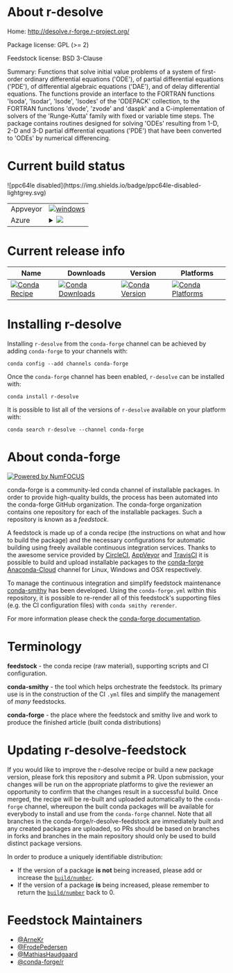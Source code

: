 About r-desolve
===============

Home: http://desolve.r-forge.r-project.org/

Package license: GPL (>= 2)

Feedstock license: BSD 3-Clause

Summary: Functions that solve initial value problems of a system of first-order ordinary differential equations ('ODE'), of partial differential equations ('PDE'), of differential algebraic equations ('DAE'), and of delay differential equations.  The functions provide an interface to the FORTRAN functions 'lsoda', 'lsodar', 'lsode', 'lsodes' of the 'ODEPACK' collection, to the FORTRAN functions 'dvode', 'zvode' and 'daspk' and a C-implementation of solvers of the 'Runge-Kutta' family with fixed or variable time steps.  The package contains routines designed for solving 'ODEs' resulting from 1-D, 2-D and 3-D partial differential equations ('PDE') that have been converted to 'ODEs' by numerical differencing.



Current build status
====================


<table><tr>
    <td>Appveyor</td>
    <td>
      <a href="https://ci.appveyor.com/project/conda-forge/r-desolve-feedstock/branch/master">
        <img alt="windows" src="https://img.shields.io/appveyor/ci/conda-forge/r-desolve-feedstock/master.svg?label=Windows">
      </a>
    </td>
  </tr>
    
  <tr>
    <td>Azure</td>
    <td>
      <details>
        <summary>
          <a href="https://dev.azure.com/conda-forge/feedstock-builds/_build/latest?definitionId=1075&branchName=master">
            <img src="https://dev.azure.com/conda-forge/feedstock-builds/_apis/build/status/r-desolve-feedstock?branchName=master">
          </a>
        </summary>
        <table>
          <thead><tr><th>Variant</th><th>Status</th></tr></thead>
          <tbody><tr>
              <td>linux_target_platformlinux-64</td>
              <td>
                <a href="https://dev.azure.com/conda-forge/feedstock-builds/_build/latest?definitionId=1075&branchName=master">
                  <img src="https://dev.azure.com/conda-forge/feedstock-builds/_apis/build/status/r-desolve-feedstock?branchName=master&jobName=linux&configuration=linux_target_platformlinux-64" alt="variant">
                </a>
              </td>
            </tr><tr>
              <td>osx_target_platformosx-64</td>
              <td>
                <a href="https://dev.azure.com/conda-forge/feedstock-builds/_build/latest?definitionId=1075&branchName=master">
                  <img src="https://dev.azure.com/conda-forge/feedstock-builds/_apis/build/status/r-desolve-feedstock?branchName=master&jobName=osx&configuration=osx_target_platformosx-64" alt="variant">
                </a>
              </td>
            </tr><tr>
              <td>win_target_platformwin-64</td>
              <td>
                <a href="https://dev.azure.com/conda-forge/feedstock-builds/_build/latest?definitionId=1075&branchName=master">
                  <img src="https://dev.azure.com/conda-forge/feedstock-builds/_apis/build/status/r-desolve-feedstock?branchName=master&jobName=win&configuration=win_target_platformwin-64" alt="variant">
                </a>
              </td>
            </tr>
          </tbody>
        </table>
      </details>
    </td>
  </tr>
![ppc64le disabled](https://img.shields.io/badge/ppc64le-disabled-lightgrey.svg)
</table>

Current release info
====================

| Name | Downloads | Version | Platforms |
| --- | --- | --- | --- |
| [![Conda Recipe](https://img.shields.io/badge/recipe-r--desolve-green.svg)](https://anaconda.org/conda-forge/r-desolve) | [![Conda Downloads](https://img.shields.io/conda/dn/conda-forge/r-desolve.svg)](https://anaconda.org/conda-forge/r-desolve) | [![Conda Version](https://img.shields.io/conda/vn/conda-forge/r-desolve.svg)](https://anaconda.org/conda-forge/r-desolve) | [![Conda Platforms](https://img.shields.io/conda/pn/conda-forge/r-desolve.svg)](https://anaconda.org/conda-forge/r-desolve) |

Installing r-desolve
====================

Installing `r-desolve` from the `conda-forge` channel can be achieved by adding `conda-forge` to your channels with:

```
conda config --add channels conda-forge
```

Once the `conda-forge` channel has been enabled, `r-desolve` can be installed with:

```
conda install r-desolve
```

It is possible to list all of the versions of `r-desolve` available on your platform with:

```
conda search r-desolve --channel conda-forge
```


About conda-forge
=================

[![Powered by NumFOCUS](https://img.shields.io/badge/powered%20by-NumFOCUS-orange.svg?style=flat&colorA=E1523D&colorB=007D8A)](http://numfocus.org)

conda-forge is a community-led conda channel of installable packages.
In order to provide high-quality builds, the process has been automated into the
conda-forge GitHub organization. The conda-forge organization contains one repository
for each of the installable packages. Such a repository is known as a *feedstock*.

A feedstock is made up of a conda recipe (the instructions on what and how to build
the package) and the necessary configurations for automatic building using freely
available continuous integration services. Thanks to the awesome service provided by
[CircleCI](https://circleci.com/), [AppVeyor](https://www.appveyor.com/)
and [TravisCI](https://travis-ci.org/) it is possible to build and upload installable
packages to the [conda-forge](https://anaconda.org/conda-forge)
[Anaconda-Cloud](https://anaconda.org/) channel for Linux, Windows and OSX respectively.

To manage the continuous integration and simplify feedstock maintenance
[conda-smithy](https://github.com/conda-forge/conda-smithy) has been developed.
Using the ``conda-forge.yml`` within this repository, it is possible to re-render all of
this feedstock's supporting files (e.g. the CI configuration files) with ``conda smithy rerender``.

For more information please check the [conda-forge documentation](https://conda-forge.org/docs/).

Terminology
===========

**feedstock** - the conda recipe (raw material), supporting scripts and CI configuration.

**conda-smithy** - the tool which helps orchestrate the feedstock.
                   Its primary use is in the construction of the CI ``.yml`` files
                   and simplify the management of *many* feedstocks.

**conda-forge** - the place where the feedstock and smithy live and work to
                  produce the finished article (built conda distributions)


Updating r-desolve-feedstock
============================

If you would like to improve the r-desolve recipe or build a new
package version, please fork this repository and submit a PR. Upon submission,
your changes will be run on the appropriate platforms to give the reviewer an
opportunity to confirm that the changes result in a successful build. Once
merged, the recipe will be re-built and uploaded automatically to the
`conda-forge` channel, whereupon the built conda packages will be available for
everybody to install and use from the `conda-forge` channel.
Note that all branches in the conda-forge/r-desolve-feedstock are
immediately built and any created packages are uploaded, so PRs should be based
on branches in forks and branches in the main repository should only be used to
build distinct package versions.

In order to produce a uniquely identifiable distribution:
 * If the version of a package **is not** being increased, please add or increase
   the [``build/number``](https://conda.io/docs/user-guide/tasks/build-packages/define-metadata.html#build-number-and-string).
 * If the version of a package **is** being increased, please remember to return
   the [``build/number``](https://conda.io/docs/user-guide/tasks/build-packages/define-metadata.html#build-number-and-string)
   back to 0.

Feedstock Maintainers
=====================

* [@ArneKr](https://github.com/ArneKr/)
* [@FrodePedersen](https://github.com/FrodePedersen/)
* [@MathiasHaudgaard](https://github.com/MathiasHaudgaard/)
* [@conda-forge/r](https://github.com/conda-forge/r/)

